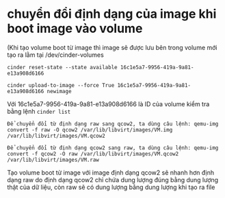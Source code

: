 # chuyển đổi định dạng của image khi boot image vào volume

(Khi tạo volume boot từ image thì image sẽ được lưu bên trong volume mới tạo ra lằm tại /dev/cinder-volumes


`cinder reset-state --state available 16c1e5a7-9956-419a-9a81-e13a908d6166`

`cinder upload-to-image --force True 16c1e5a7-9956-419a-9a81-e13a908d6166 newimage`

Với 16c1e5a7-9956-419a-9a81-e13a908d6166 là ID của volume kiểm tra bằng lệnh `cinder list`

```
Để chuyển đổi từ định dạng raw sang qcow2, ta dùng câu lệnh: qemu-img convert -f raw -O qcow2 /var/lib/libvirt/images/VM.img /var/lib/libvirt/images/VM.qcow2

Để chuyển đổi từ định dạng qcow2 sang raw, ta dùng câu lệnh: qemu-img convert -f qcow2 -O raw /var/lib/libvirt/images/VM.qcow2 /var/lib/libvirt/images/VM.raw
```

Tạo volume boot từ image với image định dạng qcow2 sẽ nhanh hơn định dạng raw do định dạng qcow2 chỉ chứa dung lượng đúng bằng dung lượng thật của dữ liệu, còn raw sẽ có dung lượng bằng dung lượng khi tạo ra file


